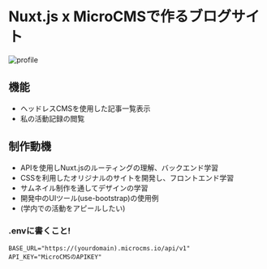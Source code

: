# Nuxt.js x MicroCMSで作るブログサイト
![profile](https://github.com/user-attachments/assets/846740c5-1f04-4c34-8171-4fd047f5990a)

## 機能
- ヘッドレスCMSを使用した記事一覧表示
- 私の活動記録の閲覧

## 制作動機
- APIを使用しNuxt.jsのルーティングの理解、バックエンド学習
- CSSを利用したオリジナルのサイトを開発し、フロントエンド学習
- サムネイル制作を通してデザインの学習
- 開発中のUIツール(use-bootstrap)の使用例
- (学内での活動をアピールしたい)

### .envに書くこと!
```
BASE_URL="https://(yourdomain).microcms.io/api/v1"
API_KEY="MicroCMSのAPIKEY"
```
